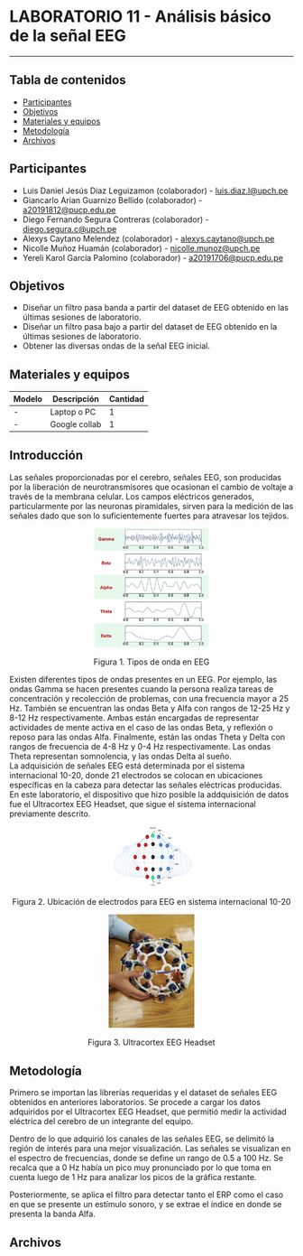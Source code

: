 # LABORATORIO 11 -  Análisis básico de la señal EEG
------------------------------------------------

## Tabla de contenidos
- [Participantes](#Participantes)
- [Objetivos](#Objetivos)
- [Materiales y equipos](#Materiales-y-equipos)
- [Metodología](#Metodología)
- [Archivos](#Archivos)

## Participantes <br />
- Luis Daniel Jesús Diaz Leguizamon (colaborador) - luis.diaz.l@upch.pe <br />
- Giancarlo Arian Guarnizo Bellido (colaborador) - a20191812@pucp.edu.pe <br />
- Diego Fernando Segura Contreras (colaborador) - diego.segura.c@upch.pe <br />
- Alexys Caytano Melendez (colaborador) - alexys.caytano@upch.pe <br />
- Nicolle Muñoz Huamán (colaborador) - nicolle.munoz@upch.pe <br />
- Yereli Karol García Palomino (colaborador) - a20191706@pucp.edu.pe <br />

## Objetivos <br />
- Diseñar un filtro pasa banda a partir del dataset de EEG obtenido en las últimas sesiones de laboratorio.
- Diseñar un filtro pasa bajo a partir del dataset de EEG obtenido en la últimas sesiones de laboratorio.
- Obtener las diversas ondas de la señal EEG inicial.

## Materiales y equipos <br />
| Modelo         | Descripción       | Cantidad |
| ---            |     ---           |  ---     |
| -              | Laptop o PC       |     1    |
|    -           |    Google collab  |     1    |

## Introducción <br/>
Las señales proporcionadas por el cerebro, señales EEG, son producidas por la liberación de neurotransmisores que ocasionan el cambio de voltaje a través de la membrana celular. Los campos eléctricos generados, particularmente por las neuronas piramidales, sirven para la medición de las señales dado que son lo suficientemente fuertes para atravesar los tejidos. <br/>

<p align="center">
  <img src="https://github.com/luisdiazl/introduccionse-alesbiomedicas_grupo1/blob/f7602f6dc8c3d30557579873198af5517e64966b/imges/Lab9/brain4.JPG" width="40%" height="40%">
</p> 
<p align="center">
  Figura 1. Tipos de onda en EEG
</p> 

Existen diferentes tipos de ondas presentes en un EEG. Por ejemplo, las ondas Gamma se hacen presentes cuando la persona realiza tareas de concentración y recolección de problemas, con una frecuencia mayor a 25 Hz. También se encuentran las ondas Beta y Alfa con rangos de 12-25 Hz y 8-12 Hz respectivamente. Ambas están encargadas de representar actividades de mente activa en el caso de las ondas Beta, y reflexión o reposo para las ondas Alfa. Finalmente, están las ondas Theta y Delta con rangos de frecuencia de 4-8 Hz y 0-4 Hz respectivamente. Las ondas Theta representan somnolencia, y las ondas Delta al sueño. <br/>
La adquisición de señales EEG está determinada por el sistema internacional 10-20, donde 21 electrodos se colocan en ubicaciones específicas en la cabeza para detectar las señales eléctricas producidas. En este laboratorio, el dispositivo que hizo posible la addquisición de datos fue el Ultracortex EEG Headset, que sigue el sistema internacional previamente descrito. <br/>

<p align="center">
  <img src="https://github.com/luisdiazl/introduccionse-alesbiomedicas_grupo1/blob/f7602f6dc8c3d30557579873198af5517e64966b/imges/Lab9/brain3.JPG" width="30%" height="30%">
</p> 
<p align="center">
  Figura 2. Ubicación de electrodos para EEG en sistema internacional 10-20
</p> 

<p align="center">
  <img src="https://github.com/luisdiazl/introduccionse-alesbiomedicas_grupo1/blob/f7602f6dc8c3d30557579873198af5517e64966b/imges/Lab9/Ultracortex.JPEG" width="30%" height="30%">
</p> 
<p align="center">
  Figura 3. Ultracortex EEG Headset
</p> 

## Metodología <br />
Primero se importan las librerías requeridas y el dataset de señales EEG obtenidos en anteriores laboratorios.
Se procede a cargar los datos adquiridos por el Ultracortex EEG Headset, que permitió medir la actividad eléctrica del cerebro de un integrante del equipo. 

Dentro de lo que adquirió los canales de las señales EEG, se delimitó la región de interés para una mejor visualización. 
Las señales se visualizan en el espectro de frecuencias, donde se define un rango de 0.5 a 100 Hz. Se recalca que a 0 Hz había un pico muy pronunciado por lo que toma en cuenta luego de 1 Hz para analizar los picos de la gráfica restante. 

Posteriormente, se aplica el filtro para detectar tanto el ERP como el caso en que se presente un estímulo sonoro, y se extrae el índice en donde se presenta la banda Alfa. 

## Archivos <br />
